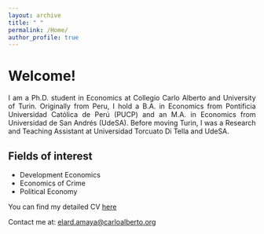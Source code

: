 ```yaml
---
layout: archive
title: " "
permalink: /Home/
author_profile: true
---
```


# Welcome!

<div style="text-align: justify"> I am a Ph.D. student in Economics at Collegio Carlo Alberto and University of Turin. Originally from Peru, I hold a B.A. in Economics from Pontificia Universidad Católica de Perú (PUCP) and an M.A. in Economics from Universidad de San Andrés (UdeSA). Before moving Turin, I was a Research and Teaching Assistant at Universidad Torcuato Di Tella and UdeSA. </div>

## Fields of interest 

* Development Economics
* Economics of Crime
* Political Economy


You can find my detailed CV [here](https://www.dropbox.com/s/5gxs6n53u4sdvv5/cv_eamaya.pdf?dl=0)

Contact me at:
[elard.amaya@carloalberto.org](mailto:elard.amaya@gmail.com?subject=[GitHub]%20Source%20Han%20Sans)
